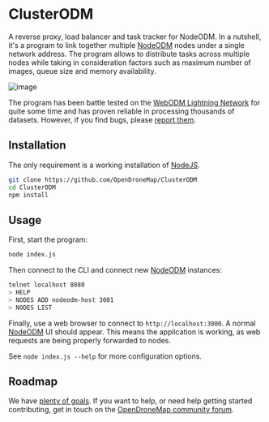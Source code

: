 # ClusterODM

A reverse proxy, load balancer and task tracker for NodeODM. In a nutshell, it's a program to link together multiple [NodeODM](https://github.com/OpenDroneMap/NodeODM) nodes under a single network address. The program allows to distribute tasks across multiple nodes while taking in consideration factors such as maximum number of images, queue size and memory availability.

![image](https://user-images.githubusercontent.com/1951843/57490001-d61dba00-7285-11e9-9cf0-ad254ef3a6cf.png)

The program has been battle tested on the [WebODM Lightning Network](https://webodm.net) for quite some time and has proven reliable in processing thousands of datasets. However, if you find bugs, please [report them](https://github.com/OpenDroneMap/ClusterODM/issues).

## Installation

The only requirement is a working installation of [NodeJS](https://nodejs.org).

```bash
git clone https://github.com/OpenDroneMap/ClusterODM
cd ClusterODM
npm install
```

## Usage

First, start the program:

```bash
node index.js
```

Then connect to the CLI and connect new [NodeODM](https://github.com/OpenDroneMap/NodeODM) instances:

```bash
telnet localhost 8080
> HELP
> NODES ADD nodeodm-host 3001
> NODES LIST
```

Finally, use a web browser to connect to `http://localhost:3000`. A normal [NodeODM](https://github.com/OpenDroneMap/NodeODM) UI should appear. This means the application is working, as web requests are being properly forwarded to nodes.

See `node index.js --help` for more configuration options.

## Roadmap

We have [plenty of goals](https://github.com/OpenDroneMap/ClusterODM/issues?q=is%3Aopen+is%3Aissue+label%3Aenhancement). If you want to help, or need help getting started contributing, get in touch on the [OpenDroneMap community forum](https://community.opendronemap.org).
